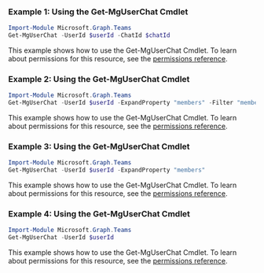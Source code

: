 ### Example 1: Using the Get-MgUserChat Cmdlet
```powershell
Import-Module Microsoft.Graph.Teams
Get-MgUserChat -UserId $userId -ChatId $chatId
```
This example shows how to use the Get-MgUserChat Cmdlet.
To learn about permissions for this resource, see the [permissions reference](/graph/permissions-reference).
### Example 2: Using the Get-MgUserChat Cmdlet
```powershell
Import-Module Microsoft.Graph.Teams
Get-MgUserChat -UserId $userId -ExpandProperty "members" -Filter "members/any(o: o/displayname eq 'Peter Parker')" 
```
This example shows how to use the Get-MgUserChat Cmdlet.
To learn about permissions for this resource, see the [permissions reference](/graph/permissions-reference).
### Example 3: Using the Get-MgUserChat Cmdlet
```powershell
Import-Module Microsoft.Graph.Teams
Get-MgUserChat -UserId $userId -ExpandProperty "members" 
```
This example shows how to use the Get-MgUserChat Cmdlet.
To learn about permissions for this resource, see the [permissions reference](/graph/permissions-reference).
### Example 4: Using the Get-MgUserChat Cmdlet
```powershell
Import-Module Microsoft.Graph.Teams
Get-MgUserChat -UserId $userId
```
This example shows how to use the Get-MgUserChat Cmdlet.
To learn about permissions for this resource, see the [permissions reference](/graph/permissions-reference).
